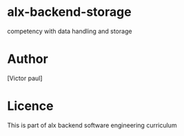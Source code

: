# alx-backend-storage

competency with data handling and storage

# Author

[Victor paul]

# Licence

This is part of alx backend software engineering curriculum 
